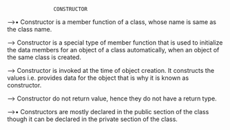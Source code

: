                    CONSTRUCTOR

-->• Constructor is a member function of a class, whose name is same as the class name.

--> Constructor is a special type of member function that is used to initialize the data members for an object of a class automatically, when an object of the same 
     class is created.
     
--> Constructor is invoked at the time of object creation. It constructs the values i.e. provides data for the object that is why it is known as constructor.

--> Constructor do not return value, hence they do not have a return type.

-->• Constructors are mostly declared in the public section of the class though it can be declared in the private section of the class.
 
